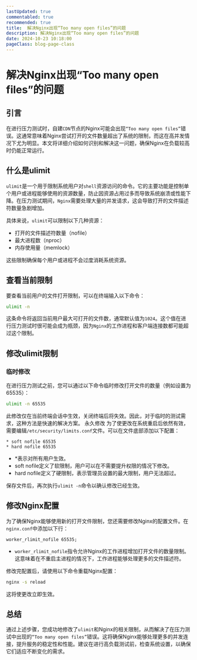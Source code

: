 ```yaml
---
lastUpdated: true
commentabled: true
recommended: true
title:  解决Nginx出现“Too many open files”的问题
description: 解决Nginx出现“Too many open files”的问题
date: 2024-10-23 10:18:00
pageClass: blog-page-class
---
```


# 解决Nginx出现“Too many open files”的问题 #

## 引言 ##

在进行压力测试时，自建`CDN`节点的Nginx可能会出现`“Too many open files”`错误。这通常意味着Nginx尝试打开的文件数量超出了系统的限制，而这在高并发情况下尤为明显。本文将详细介绍如何识别和解决这一问题，确保Nginx在负载较高时仍能正常运行。

## 什么是ulimit ##

`ulimit`是一个用于限制系统用户对`shell`资源访问的命令。它的主要功能是控制单个用户或进程能够使用的资源数量，防止因资源占用过多而导致系统崩溃或性能下降。在压力测试期间，`Nginx`需要处理大量的并发请求，这会导致打开的文件描述符数量急剧增加。

具体来说，`ulimit`可以限制以下几种资源：

- 打开的文件描述符数量（nofile）
- 最大进程数（nproc）
- 内存使用量（memlock）

这些限制确保每个用户或进程不会过度消耗系统资源。

## 查看当前限制 ##

要查看当前用户的文件打开限制，可以在终端输入以下命令：

```bash
ulimit -n
```

这条命令将返回当前用户最大可打开的文件数，通常默认值为`1024`。这个值在进行压力测试时很可能会成为瓶颈，因为`Nginx`的工作进程和客户端连接数都可能超过这个限制。

## 修改ulimit限制 ##

### 临时修改 ###

在进行压力测试之前，您可以通过以下命令临时修改打开文件的数量（例如设置为65535）：

```bash
ulimit -n 65535
```

此修改仅在当前终端会话中生效，关闭终端后将失效。因此，对于临时的测试需求，这种方法是快速的解决方案。
永久修改
为了使更改在系统重启后依然有效，需要编辑`/etc/security/limits.conf`文件。可以在文件底部添加以下配置：

```plaintext
* soft nofile 65535
* hard nofile 65535
```

- *表示对所有用户生效。
- soft nofile定义了软限制，用户可以在不需要提升权限的情况下修改。
- hard nofile定义了硬限制，表示管理员设置的最大限制，用户无法超过。

保存文件后，再次执行`ulimit -n`命令以确认修改已经生效。

## 修改Nginx配置 ##

为了确保Nginx能够使用新的打开文件限制，您还需要修改Nginx的配置文件。在`nginx.conf`中添加以下行：

```text
worker_rlimit_nofile 65535;
```

- `worker_rlimit_nofile`指令允许Nginx的工作进程增加打开文件的数量限制。这意味着在不重启主进程的情况下，工作进程能够处理更多的文件描述符。

修改完配置后，请使用以下命令重载Nginx配置：

```bash
nginx -s reload
```

这将使更改立即生效。

## 总结 ##

通过上述步骤，您成功地修改了`ulimit`和Nginx的相关限制，从而解决了在压力测试中出现的`“Too many open files”`错误。这将确保Nginx能够处理更多的并发连接，提升服务的稳定性和性能。建议在进行高负载测试前，检查系统设置，以确保它们适应不断变化的需求。
